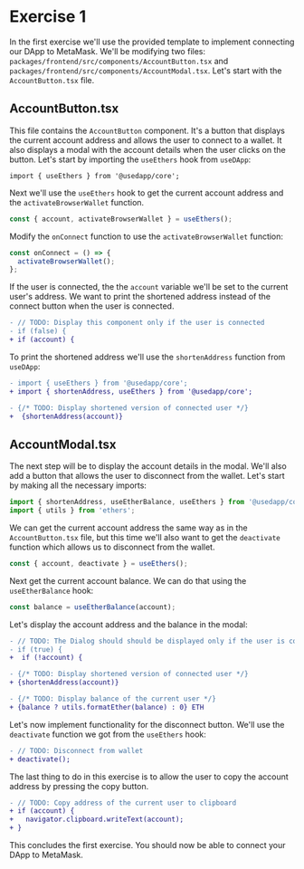 # Exercise 1

In the first exercise we'll use the provided template to implement connecting our DApp to MetaMask. We'll be modifying two files: `packages/frontend/src/components/AccountButton.tsx` and `packages/frontend/src/components/AccountModal.tsx`. Let's start with the `AccountButton.tsx` file.

## AccountButton.tsx

This file contains the `AccountButton` component. It's a button that displays the current account address and allows the user to connect to a wallet. It also displays a modal with the account details when the user clicks on the button. Let's start by importing the `useEthers` hook from `useDApp`:

```tsx
import { useEthers } from '@usedapp/core';
```

Next we'll use the `useEthers` hook to get the current account address and the `activateBrowserWallet` function.

```ts
const { account, activateBrowserWallet } = useEthers();
```

Modify the `onConnect` function to use the `activateBrowserWallet` function:

```ts
const onConnect = () => {
  activateBrowserWallet();
};
```

If the user is connected, the the `account` variable we'll be set to the current user's address. We want to print the shortened address instead of the connect button when the user is connected.

```diff
- // TODO: Display this component only if the user is connected
- if (false) {
+ if (account) {
```

To print the shortened address we'll use the `shortenAddress` function from `useDApp`:

```diff
- import { useEthers } from '@usedapp/core';
+ import { shortenAddress, useEthers } from '@usedapp/core';
```

```diff
- {/* TODO: Display shortened version of connected user */}
+  {shortenAddress(account)}
```

## AccountModal.tsx

The next step will be to display the account details in the modal. We'll also add a button that allows the user to disconnect from the wallet. Let's start by making all the necessary imports:

```ts
import { shortenAddress, useEtherBalance, useEthers } from '@usedapp/core';
import { utils } from 'ethers';
```

We can get the current account address the same way as in the `AccountButton.tsx` file, but this time we'll also want to get the `deactivate` function which allows us to disconnect from the wallet.

```ts
const { account, deactivate } = useEthers();
```

Next get the current account balance. We can do that using the `useEtherBalance` hook:

```ts
const balance = useEtherBalance(account);
```

Let's display the account address and the balance in the modal:

```diff
- // TODO: The Dialog should should be displayed only if the user is connected
- if (true) {
+  if (!account) {
```

```diff
- {/* TODO: Display shortened version of connected user */}
+ {shortenAddress(account)}
```

```diff
- {/* TODO: Display balance of the current user */}
+ {balance ? utils.formatEther(balance) : 0} ETH
```

Let's now implement functionality for the disconnect button. We'll use the `deactivate` function we got from the `useEthers` hook:

```diff
- // TODO: Disconnect from wallet
+ deactivate();
```

The last thing to do in this exercise is to allow the user to copy the account address by pressing the copy button.

```diff
- // TODO: Copy address of the current user to clipboard
+ if (account) {
+   navigator.clipboard.writeText(account);
+ }
```

This concludes the first exercise. You should now be able to connect your DApp to MetaMask.
